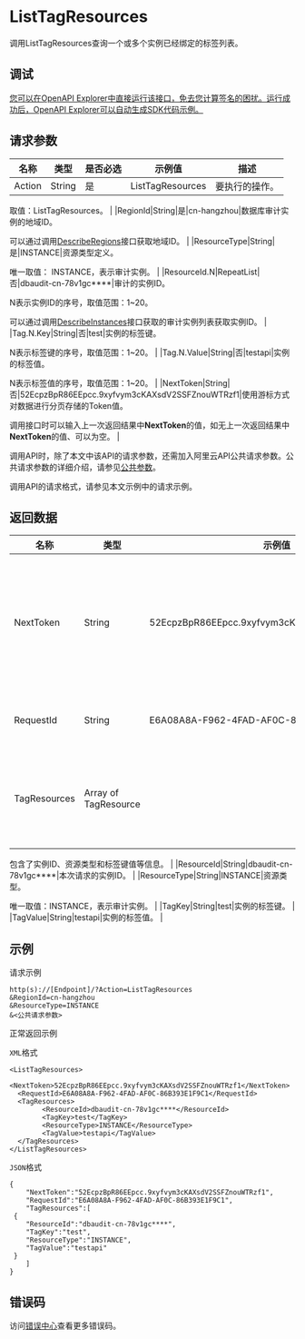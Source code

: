 # ListTagResources

调用ListTagResources查询一个或多个实例已经绑定的标签列表。

## 调试

[您可以在OpenAPI Explorer中直接运行该接口，免去您计算签名的困扰。运行成功后，OpenAPI Explorer可以自动生成SDK代码示例。](https://api.aliyun.com/#product=Yundun-dbaudit&api=ListTagResources&type=RPC&version=2019-12-09)

## 请求参数

|名称|类型|是否必选|示例值|描述|
|--|--|----|---|--|
|Action|String|是|ListTagResources|要执行的操作。

 取值：ListTagResources。 |
|RegionId|String|是|cn-hangzhou|数据库审计实例的地域ID。

 可以通过调用[DescribeRegions](~162344)接口获取地域ID。 |
|ResourceType|String|是|INSTANCE|资源类型定义。

 唯一取值： INSTANCE，表示审计实例。 |
|ResourceId.N|RepeatList|否|dbaudit-cn-78v1gc\*\*\*\*|审计的实例ID。

 N表示实例ID的序号，取值范围：1~20。

 可以通过调用[DescribeInstances](~162343)接口获取的审计实例列表获取实例ID。 |
|Tag.N.Key|String|否|test|实例的标签键。

 N表示标签键的序号，取值范围：1~20。 |
|Tag.N.Value|String|否|testapi|实例的标签值。

 N表示标签值的序号，取值范围：1~20。 |
|NextToken|String|否|52EcpzBpR86EEpcc.9xyfvym3cKAXsdV2SSFZnouWTRzf1|使用游标方式对数据进行分页存储的Token值。

 调用接口时可以输入上一次返回结果中**NextToken**的值，如无上一次返回结果中**NextToken**的值、可以为空。 |

调用API时，除了本文中该API的请求参数，还需加入阿里云API公共请求参数。公共请求参数的详细介绍，请参见[公共参数](~~148151~~)。

调用API的请求格式，请参见本文示例中的请求示例。

## 返回数据

|名称|类型|示例值|描述|
|--|--|---|--|
|NextToken|String|52EcpzBpR86EEpcc.9xyfvym3cKAXsdV2SSFZnouWTRzf1|使用游标方式对数据进行分页存储的Token值。 |
|RequestId|String|E6A08A8A-F962-4FAD-AF0C-86B393E1F9C1|本次请求的ID。 |
|TagResources|Array of TagResource| |由实例及其标签组成的集合。

 包含了实例ID、资源类型和标签键值等信息。 |
|ResourceId|String|dbaudit-cn-78v1gc\*\*\*\*|本次请求的实例ID。 |
|ResourceType|String|INSTANCE|资源类型。

 唯一取值：INSTANCE，表示审计实例。 |
|TagKey|String|test|实例的标签键。 |
|TagValue|String|testapi|实例的标签值。 |

## 示例

请求示例

```
http(s)://[Endpoint]/?Action=ListTagResources
&RegionId=cn-hangzhou
&ResourceType=INSTANCE
&<公共请求参数>
```

正常返回示例

`XML`格式

```
<ListTagResources>
  <NextToken>52EcpzBpR86EEpcc.9xyfvym3cKAXsdV2SSFZnouWTRzf1</NextToken>
  <RequestId>E6A08A8A-F962-4FAD-AF0C-86B393E1F9C1</RequestId>
  <TagResources>
        <ResourceId>dbaudit-cn-78v1gc****</ResourceId>
        <TagKey>test</TagKey>
        <ResourceType>INSTANCE</ResourceType>
        <TagValue>testapi</TagValue>
  </TagResources>
</ListTagResources>
```

`JSON`格式

```
{
	"NextToken":"52EcpzBpR86EEpcc.9xyfvym3cKAXsdV2SSFZnouWTRzf1",
	"RequestId":"E6A08A8A-F962-4FAD-AF0C-86B393E1F9C1",
	"TagResources":[
 {
 	"ResourceId":"dbaudit-cn-78v1gc****",
 	"TagKey":"test",
 	"ResourceType":"INSTANCE",
 	"TagValue":"testapi"
 }
	]
}
```

## 错误码

访问[错误中心](https://error-center.aliyun.com/status/product/Yundun-dbaudit)查看更多错误码。

